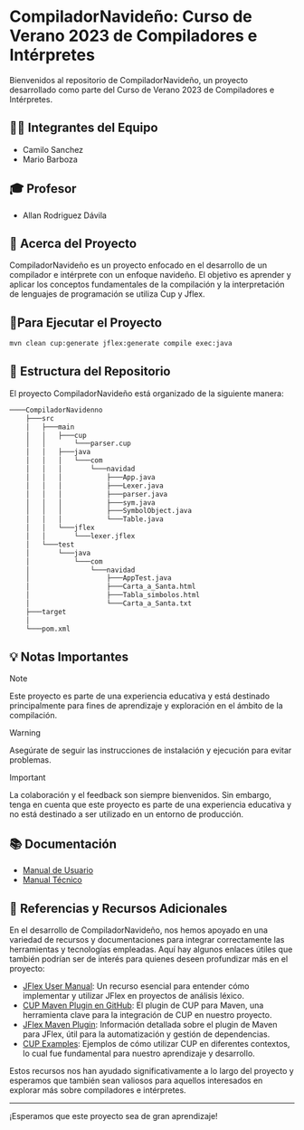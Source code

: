 # CompiladorNavideño: Curso de Verano 2023 de Compiladores e Intérpretes

Bienvenidos al repositorio de CompiladorNavideño, un proyecto desarrollado como parte del Curso de Verano 2023 de Compiladores e Intérpretes.

## 👨‍💻 Integrantes del Equipo

- Camilo Sanchez
- Mario Barboza

## 🎓 Profesor

- Allan Rodriguez Dávila

## 🌟 Acerca del Proyecto

CompiladorNavideño es un proyecto enfocado en el desarrollo de un compilador e intérprete con un enfoque navideño. El objetivo es aprender y aplicar los conceptos fundamentales de la compilación y la interpretación de lenguajes de programación se utiliza Cup y Jflex.

## 🚀Para Ejecutar el Proyecto

```bash
mvn clean cup:generate jflex:generate compile exec:java
```

## 📂 Estructura del Repositorio

El proyecto CompiladorNavideño está organizado de la siguiente manera:

```bash
────CompiladorNavidenno 
    ├───src 
    │   ├───main 
    │   │   ├───cup 
    │   │       └───parser.cup 
    │   │   ├───java 
    │   │   │   └───com 
    │   │   │       └───navidad 
    │   │   │           ├───App.java 
    │   │   │           ├───Lexer.java 
    │   │   │           ├───parser.java 
    │   │   │           ├───sym.java 
    │   │   │           ├───SymbolObject.java 
    │   │   │           └───Table.java 
    │   │   └───jflex 
    │   │       └───lexer.jflex 
    │   └───test 
    │       └───java 
    │           └───com 
    │               └───navidad 
    │                   ├───AppTest.java 
    │                   ├───Carta_a_Santa.html 
    │                   ├───Tabla_simbolos.html 
    │                   └───Carta_a_Santa.txt 
    ├───target 
    │    
    └───pom.xml 
```

## 💡 Notas Importantes

> [!NOTE]
> Este proyecto es parte de una experiencia educativa y está destinado principalmente para fines de aprendizaje y exploración en el ámbito de la compilación.

> [!WARNING]
> Asegúrate de seguir las instrucciones de instalación y ejecución para evitar problemas.

> [!IMPORTANT]
> La colaboración y el feedback son siempre bienvenidos. Sin embargo, tenga en cuenta que este proyecto es parte de una experiencia educativa y no está destinado a ser utilizado en un entorno de producción.

## 📚 Documentación

- [Manual de Usuario](https://estudianteccr-my.sharepoint.com/:w:/g/personal/2021075241_estudiantec_cr/Eb5eaQ1Oy9RLlm8N0fktvdgBw1RJrBDFJ0aK73RILSbe_Q?e=3rJ6tV)
- [Manual Técnico](https://estudianteccr-my.sharepoint.com/:w:/g/personal/2021075241_estudiantec_cr/EVdIKGwQ_GhPp_MyLSRtYxkBZb1JsTckwM04d12CW-Mi3g?e=ECd10u)

## 📌 Referencias y Recursos Adicionales

En el desarrollo de CompiladorNavideño, nos hemos apoyado en una variedad de recursos y documentaciones para integrar correctamente las herramientas y tecnologías empleadas. Aquí hay algunos enlaces útiles que también podrían ser de interés para quienes deseen profundizar más en el proyecto:

- [JFlex User Manual](https://jflex.de/manual.html#Example): Un recurso esencial para entender cómo implementar y utilizar JFlex en proyectos de análisis léxico.
- [CUP Maven Plugin en GitHub](https://github.com/vbmacher/cup-maven-plugin): El plugin de CUP para Maven, una herramienta clave para la integración de CUP en nuestro proyecto.
- [JFlex Maven Plugin](https://jflex-de.github.io/jflex-web/jflex-maven-plugin/plugin-info.html): Información detallada sobre el plugin de Maven para JFlex, útil para la automatización y gestión de dependencias.
- [CUP Examples](https://www2.cs.tum.edu/projects/cup/examples.php): Ejemplos de cómo utilizar CUP en diferentes contextos, lo cual fue fundamental para nuestro aprendizaje y desarrollo.

Estos recursos nos han ayudado significativamente a lo largo del proyecto y esperamos que también sean valiosos para aquellos interesados en explorar más sobre compiladores e intérpretes.

---

¡Esperamos que este proyecto sea de gran aprendizaje!
